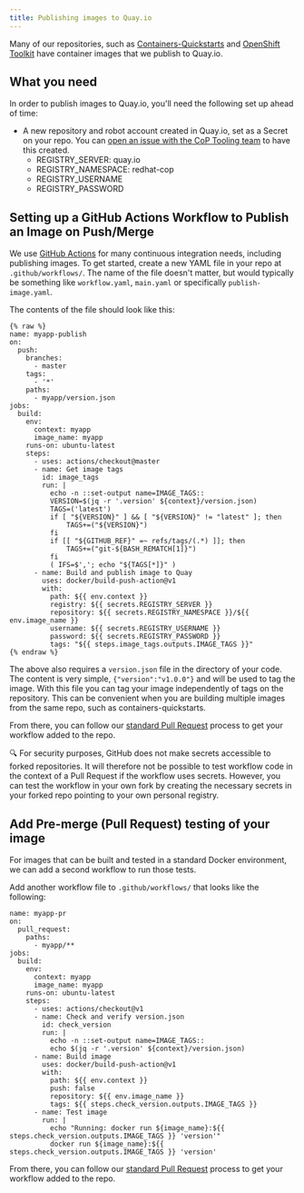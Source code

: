 ```yaml
---
title: Publishing images to Quay.io
---
```


Many of our repositories, such as [Containers-Quickstarts](https://github.com/redhat-cop/containers-quickstarts) and [OpenShift Toolkit](https://github.com/redhat-cop/openshift-toolkit) have container images that we publish to Quay.io.

## What you need

In order to publish images to Quay.io, you'll need the following set up ahead of time:

* A new repository and robot account created in Quay.io, set as a Secret on your repo. You can [open an issue with the CoP Tooling team](https://github.com/redhat-cop/org/issues/new?assignees=&labels=integrations&template=integrations.md&title=) to have this created.
  * REGISTRY_SERVER: quay.io
  * REGISTRY_NAMESPACE: redhat-cop
  * REGISTRY_USERNAME
  * REGISTRY_PASSWORD

## Setting up a GitHub Actions Workflow to Publish an Image on Push/Merge

We use [GitHub Actions](https://github.com/features/actions) for many continuous integration needs, including publishing images. To get started, create a new YAML file in your repo at `.github/workflows/`. The name of the file doesn't matter, but would typically be something like `workflow.yaml`, `main.yaml` or specifically `publish-image.yaml`.

The contents of the file should look like this:

```
{% raw %}
name: myapp-publish
on:
  push:
    branches:
      - master
    tags:
      - '*'
    paths:
      - myapp/version.json
jobs:
  build:
    env:
      context: myapp
      image_name: myapp
    runs-on: ubuntu-latest
    steps:
      - uses: actions/checkout@master
      - name: Get image tags
        id: image_tags
        run: |
          echo -n ::set-output name=IMAGE_TAGS::
          VERSION=$(jq -r '.version' ${context}/version.json)
          TAGS=('latest')
          if [ "${VERSION}" ] && [ "${VERSION}" != "latest" ]; then
              TAGS+=("${VERSION}")
          fi
          if [[ "${GITHUB_REF}" =~ refs/tags/(.*) ]]; then
              TAGS+=("git-${BASH_REMATCH[1]}")
          fi
          ( IFS=$','; echo "${TAGS[*]}" )
      - name: Build and publish image to Quay
        uses: docker/build-push-action@v1
        with:
          path: ${{ env.context }}
          registry: ${{ secrets.REGISTRY_SERVER }}
          repository: ${{ secrets.REGISTRY_NAMESPACE }}/${{ env.image_name }}
          username: ${{ secrets.REGISTRY_USERNAME }}
          password: ${{ secrets.REGISTRY_PASSWORD }}
          tags: "${{ steps.image_tags.outputs.IMAGE_TAGS }}"
{% endraw %}
```

The above also requires a `version.json` file in the directory of your code. The content is very simple, `{"version":"v1.0.0"}` and will be used to tag the image. With this file you can tag your image independently of tags on the repository. This can be convenient when you are building multiple images from the same repo, such as containers-quickstarts.

From there, you can follow our [standard Pull Request](/contrib/) process to get your workflow added to the repo.

:mag: For security purposes, GitHub does not make secrets accessible to forked repositories. It will therefore not be possible to test workflow code in the context of a Pull Request if the workflow uses secrets. However, you can test the workflow in your own fork by creating the necessary secrets in your forked repo pointing to your own personal registry.

## Add Pre-merge (Pull Request) testing of your image

For images that can be built and tested in a standard Docker environment, we can add a second workflow to run those tests.

Add another workflow file to `.github/workflows/` that looks like the following:

```
name: myapp-pr
on:
  pull_request:
    paths:
      - myapp/**
jobs:
  build:
    env:
      context: myapp
      image_name: myapp
    runs-on: ubuntu-latest
    steps:
      - uses: actions/checkout@v1
      - name: Check and verify version.json
        id: check_version
        run: |
          echo -n ::set-output name=IMAGE_TAGS::
          echo $(jq -r '.version' ${context}/version.json)
      - name: Build image
        uses: docker/build-push-action@v1
        with:
          path: ${{ env.context }}
          push: false
          repository: ${{ env.image_name }}
          tags: ${{ steps.check_version.outputs.IMAGE_TAGS }}
      - name: Test image
        run: |
          echo "Running: docker run ${image_name}:${{ steps.check_version.outputs.IMAGE_TAGS }} 'version'"
          docker run ${image_name}:${{ steps.check_version.outputs.IMAGE_TAGS }} 'version'
```

From there, you can follow our [standard Pull Request](/contrib/) process to get your workflow added to the repo.
